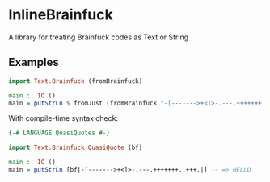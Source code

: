 # InlineBrainfuck
A library for treating Brainfuck codes as Text or String

## Examples
```haskell
import Text.Brainfuck (fromBrainfuck)

main :: IO ()
main = putStrLn $ fromJust (fromBrainfuck "-[------->+<]>-.---.+++++++..+++.") -- => HELLO
```
With compile-time syntax check:
```haskell
{-# LANGUAGE QuasiQuotes #-}

import Text.Brainfuck.QuasiQuote (bf)

main :: IO ()
main = putStrLn [bf|-[------->+<]>-.---.+++++++..+++.|] -- => HELLO
